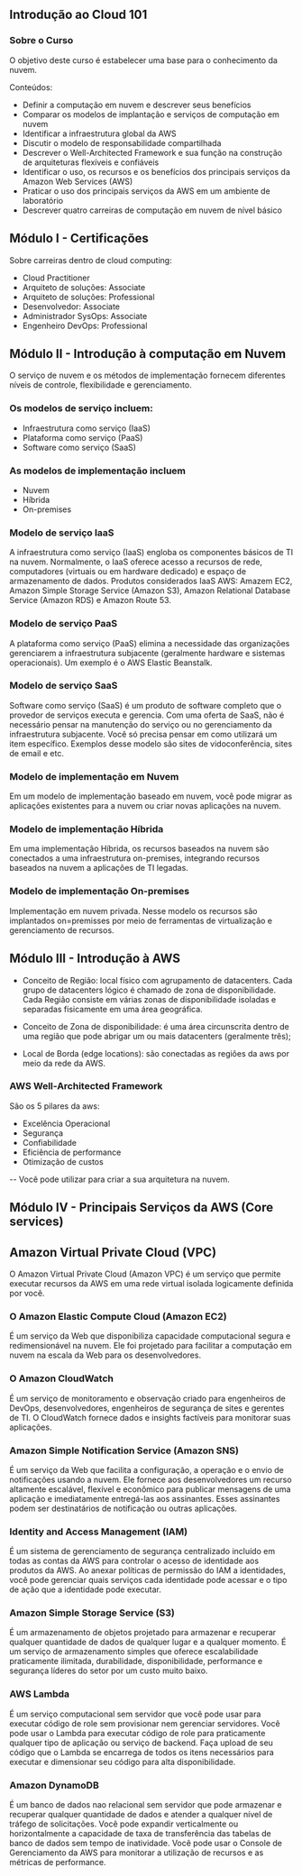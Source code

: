 
## Introdução ao Cloud 101

### Sobre o Curso
O objetivo deste curso é estabelecer uma base para o conhecimento da nuvem.

Conteúdos:
* Definir a computação em nuvem e descrever seus benefícios
* Comparar os modelos de implantação e serviços de computação em nuvem
* Identificar a infraestrutura global da AWS
* Discutir o modelo de responsabilidade compartilhada
* Descrever o Well-Architected Framework e sua função na construção de arquiteturas flexíveis e confiáveis
* Identificar o uso, os recursos e os benefícios dos principais serviços da Amazon Web Services (AWS)
* Praticar o uso dos principais serviços da AWS em um ambiente de laboratório
* Descrever quatro carreiras de computação em nuvem de nível básico

## Módulo I - Certificações
Sobre carreiras dentro de cloud computing:
* Cloud Practitioner
* Arquiteto de soluções: Associate
* Arquiteto de soluções: Professional
* Desenvolvedor: Associate
* Administrador SysOps: Associate
* Engenheiro DevOps: Professional

## Módulo II - Introdução à computação em Nuvem
O  serviço de nuvem e os métodos de implementação fornecem diferentes níveis de controle, flexibilidade e gerenciamento.

### Os modelos de serviço incluem:
* Infraestrutura como serviço (IaaS)
* Plataforma como serviço (PaaS)
* Software como serviço (SaaS)

### As modelos de implementação incluem
* Nuvem
* Híbrida
* On-premises

### Modelo de serviço IaaS
A infraestrutura como serviço (IaaS) engloba os componentes básicos de TI na nuvem. Normalmente, o IaaS oferece acesso a recursos de rede, computadores (virtuais ou em hardware dedicado) e espaço de armazenamento de dados. Produtos considerados IaaS AWS: Amazem EC2, Amazon Simple Storage Service (Amazon S3), Amazon Relational Database Service (Amazon RDS) e Amazon Route 53.

### Modelo de serviço PaaS
A plataforma como serviço (PaaS) elimina a necessidade das organizações gerenciarem a infraestrutura subjacente (geralmente hardware e sistemas operacionais). Um exemplo é o AWS Elastic Beanstalk.

### Modelo de serviço SaaS
Software como serviço (SaaS) é um produto de software completo que o provedor de serviços executa e gerencia. Com uma oferta de SaaS, não é necessário pensar na manutenção do serviço ou no gerenciamento da infraestrutura subjacente. Você só precisa pensar em como utilizará um item específico. Exemplos desse modelo são sites de vidoconferência, sites de email e etc. 

### Modelo de implementação em Nuvem
Em um modelo de implementação baseado em nuvem, você pode migrar as aplicações existentes para a nuvem ou criar novas aplicações na nuvem.

### Modelo de implementação Híbrida
Em uma implementação Híbrida, os recursos baseados na nuvem são conectados a uma infraestrutura on-premises, integrando recursos baseados na nuvem a aplicações de TI legadas.

### Modelo de implementação On-premises
Implementação em nuvem privada. Nesse modelo os recursos são implantados on=premisses por meio de ferramentas de virtualização e gerenciamento de recursos.

## Módulo III - Introdução à AWS
* Conceito de Região: local físico com agrupamento de datacenters. Cada grupo de datacenters lógico é chamado de zona de disponibilidade. Cada Região consiste em várias zonas de disponibilidade isoladas e separadas fisicamente em uma área geográfica.

* Conceito de Zona de disponibilidade: é uma área circunscrita dentro de uma região que pode abrigar um ou mais datacenters (geralmente três);

* Local de Borda (edge locations): são conectadas as regiões da aws por meio da rede da AWS.

### AWS Well-Architected Framework
São os 5 pilares da aws:
* Excelência Operacional
* Segurança
* Confiabilidade
* Eficiência de performance
* Otimização de custos

-- Você pode utilizar para criar a sua arquitetura na nuvem.

## Módulo IV - Principais Serviços da AWS (Core services)

## Amazon Virtual Private Cloud (VPC)
O Amazon Virtual Private Cloud (Amazon VPC) é um serviço que permite executar recursos da AWS em uma rede virtual isolada logicamente definida por você.

### O Amazon Elastic Compute Cloud (Amazon EC2) 
É um serviço da Web que disponibiliza capacidade computacional segura e redimensionável na nuvem. Ele foi projetado para facilitar a computação em nuvem na escala da Web para os desenvolvedores.

### O Amazon CloudWatch 
É um serviço de monitoramento e observação criado para engenheiros de DevOps, desenvolvedores, engenheiros de segurança de sites e gerentes de TI. O CloudWatch fornece dados e
insights factíveis para monitorar suas aplicações.

### Amazon Simple Notification Service (Amazon SNS) 
É um serviço da Web que facilita a configuração, a operação e o envio de notificações usando a nuvem. Ele fornece aos desenvolvedores um recurso altamente escalável, flexível e econômico para publicar mensagens de uma aplicação e imediatamente entregá-las aos assinantes. Esses assinantes podem ser destinatários de notificação ou outras aplicações.

### Identity and Access Management (IAM)
É um sistema de gerenciamento de segurança centralizado incluído em todas as contas da AWS para controlar o acesso de identidade aos produtos da AWS. Ao anexar políticas de permissão do IAM a identidades, você pode gerenciar quais serviços cada identidade pode acessar e o tipo de ação que a identidade pode executar.

### Amazon Simple Storage Service (S3)
É um armazenamento de objetos projetado para armazenar e recuperar qualquer quantidade de dados de qualquer lugar e a qualquer momento. É um serviço de armazenamento simples que oferece escalabilidade praticamente ilimitada, durabilidade, disponibilidade, performance e segurança líderes do setor por um custo muito baixo.

### AWS Lambda 
É um serviço computacional sem servidor que você pode usar para executar código de role sem provisionar nem gerenciar servidores. Você pode usar o Lambda para executar código de role para praticamente qualquer tipo de aplicação ou serviço de backend. Faça upload de seu código que o Lambda se encarrega de todos os itens necessários para executar e dimensionar seu código para alta disponibilidade.

### Amazon DynamoDB 
É um banco de dados nao relacional sem servidor que pode armazenar e recuperar qualquer quantidade de dados e atender a qualquer nível de tráfego de solicitações. Você pode expandir verticalmente ou horizontalmente a capacidade de taxa de transferência das tabelas de banco de dados sem tempo de inatividade. Você pode usar o Console de Gerenciamento da AWS para monitorar a utilização de recursos e as métricas de performance.